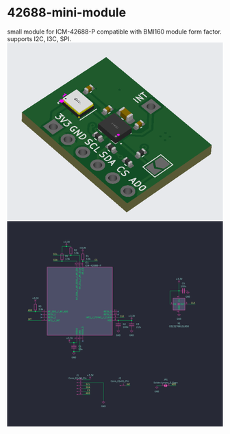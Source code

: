 # 42688-mini-module
small module for ICM-42688-P compatible with BMI160 module form factor. supports I2C, I3C, SPI.
![3dpreview](https://github.com/wb1016/42688-mini-module/blob/main/3dpreview.png?raw=true)
![schematics](https://github.com/wb1016/42688-mini-module/blob/main/schematic.jpg?raw=true)
